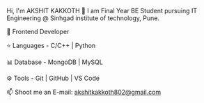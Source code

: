 Hi, I'm AKSHIT KAKKOTH 👋
I am Final Year BE Student pursuing IT Engineering @ Sinhgad institute of technology, Pune.

🔭 Frontend Developer 

⭐ Languages - C/C++ | Python

📊 Database - MongoDB | MySQL

⚙️ Tools - Git | GitHub | VS Code 

📫 Shoot me an E-mail: akshitkakkoth802@gmail.com
